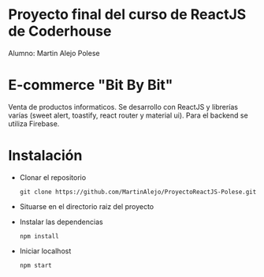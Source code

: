 # Proyecto final del curso de ReactJS de Coderhouse

Alumno: Martin Alejo Polese

# E-commerce "Bit By Bit"

Venta de productos informaticos. Se desarrollo con ReactJS y librerías varías (sweet alert, toastify, react router y material ui). Para el backend se utiliza Firebase.

# Instalación

- Clonar el repositorio

  ```
  git clone https://github.com/MartinAlejo/ProyectoReactJS-Polese.git
  ```

- Situarse en el directorio raiz del proyecto

- Instalar las dependencias

  ```
  npm install
  ```

- Iniciar localhost

  ```
  npm start
  ```